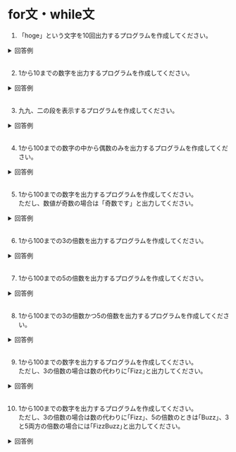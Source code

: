 # for文・while文

1. 「hoge」という文字を10回出力するプログラムを作成してください。

<details><summary>回答例</summary><div>
		
```
// 回答例に<br>タグを含んでいますが、ブラウザで出力結果を表示することを想定しています

for ($i = 1; $i <= 10; $i++) {
    echo 'hoge';
    echo '<br>';
}
```
		
</div></details>
	

<br>
	
2. 1から10までの数字を出力するプログラムを作成してください。

<details><summary>回答例</summary><div>
		
```
// 回答例に<br>タグを含んでいますが、ブラウザで出力結果を表示することを想定しています

for ($i = 1; $i <= 10; $i++) {
    echo $i;
    echo '<br>';
}
```
		
</div></details>
	

<br>
	
3. 九九、二の段を表示するプログラムを作成してください。

<details><summary>回答例</summary><div>
		
```
// 回答例に<br>タグを含んでいますが、ブラウザで出力結果を表示することを想定しています

for ($i = 1; $i < 10; $i++) {
    echo $i * 2;
    echo '<br>';
}
```
		
</div></details>
	

<br>
	
4. 1から100までの数字の中から偶数のみを出力するプログラムを作成してください。

<details><summary>回答例</summary><div>
		
```
// 回答例に<br>タグを含んでいますが、ブラウザで出力結果を表示することを想定しています

for ($i = 1; $i <= 100; $i++) {
    if ($i % 2 === 0) {
        echo $i;
        echo '<br>';
    }
}
```
		
</div></details>
	

<br>

5. 1から100までの数字を出力するプログラムを作成してください。  
ただし、数値が奇数の場合は「奇数です」と出力してください。

<details><summary>回答例</summary><div>
		
```
// 回答例に<br>タグを含んでいますが、ブラウザで出力結果を表示することを想定しています

for ($i = 1; $i <= 100; $i++) {
    if ($i % 2 !== 0) {
        echo '奇数です';
    } else {
        echo $i;
    }
	echo '<br>';
}
```
		
</div></details>
	

<br>
	
6. 1から100までの3の倍数を出力するプログラムを作成してください。  

<details><summary>回答例</summary><div>
		
```
// 回答例に<br>タグを含んでいますが、ブラウザで出力結果を表示することを想定しています

for ($i = 1; $i <= 100; $i++) {
    if ($i % 3 === 0) {
	    echo $i;
	    echo '<br>';
	}
}
```
		
</div></details>
	

<br>
	
7. 1から100までの5の倍数を出力するプログラムを作成してください。  

<details><summary>回答例</summary><div>
		
```
// 回答例に<br>タグを含んでいますが、ブラウザで出力結果を表示することを想定しています

for ($i = 1; $i <= 100; $i++) {
    if ($i % 5 === 0) {
	    echo $i;
	    echo '<br>';
	}
}
```
		
</div></details>
	

<br>
	
8. 1から100までの3の倍数かつ5の倍数を出力するプログラムを作成してください。  

<details><summary>回答例</summary><div>
		
```
// 回答例に<br>タグを含んでいますが、ブラウザで出力結果を表示することを想定しています

for ($i = 1; $i <= 100; $i++) {
    if ($i % 3 === 0 && $i % 5 === 0) {
	    echo $i;
        echo '<br>';
    }
}
```
		
</div></details>
	

<br>
	
9. 1から100までの数字を出力するプログラムを作成してください。  
ただし、3の倍数の場合は数の代わりに｢Fizz｣と出力してください。

<details><summary>回答例</summary><div>
		
```
// 回答例に<br>タグを含んでいますが、ブラウザで出力結果を表示することを想定しています

for ($i = 1; $i <= 100; $i++) {
    if ($i % 3 === 0) {
        echo 'Fizz';
    } else {
        echo $i;
    }
    echo '<br>';
}
```
		
</div></details>
	

<br>
	
10. 1から100までの数字を出力するプログラムを作成してください。  
ただし、3の倍数の場合は数の代わりに｢Fizz｣、5の倍数のときは｢Buzz｣、3と5両方の倍数の場合には｢FizzBuzz｣と出力してください。

<details><summary>回答例</summary><div>
		
```
// 回答例に<br>タグを含んでいますが、ブラウザで出力結果を表示することを想定しています

for ($i = 1; $i <= 100; $i++) {
    if ($i % 3 === 0 && $i % 5 === 0) {
        echo 'FizzBuzz';
    } elseif ($i % 5 === 0) {
        echo 'Buzz';
    } elseif ($i % 3 === 0) {
        echo 'Fizz';
    } else {
        echo $i;
    }
    echo '<br>';
}
```
		
</div></details>
	

<br>
	
